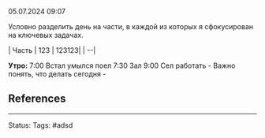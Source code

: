 05.07.2024 09:07

Условно разделить день на части, в каждой из которых я сфокусирован на ключевых задачах.

| Часть | 123 | 123123|
| --|

**Утро:**
7:00 Встал умылся поел
7:30 Зал
9:00 Сел работать
	- Важно понять, что делать сегодня
	- 

## References

---
Status:
Tags: #adsd 
